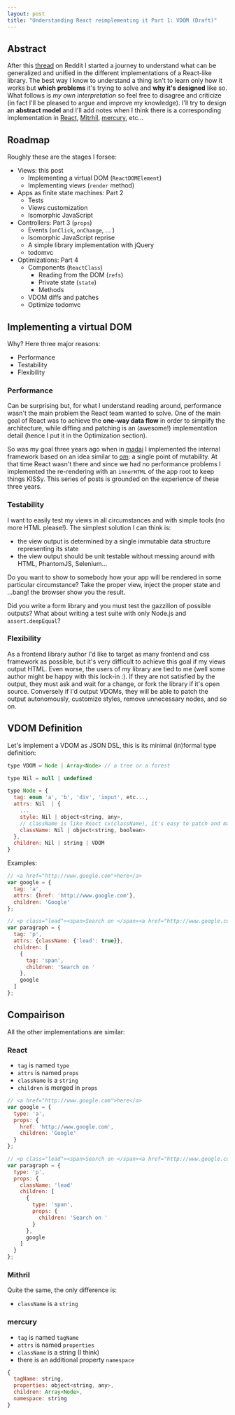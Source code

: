 ```yaml
---
layout: post
title: "Understanding React reimplementing it Part 1: VDOM (Draft)"
---
```


## Abstract

After this [thread](http://www.reddit.com/r/javascript/comments/2jav2q/is_there_any_good_standalone_implementation_of/) on Reddit I started
a journey to understand what can be generalized and unified in the different implementations of a React-like library.
The best way I know to understand a thing isn't to learn only how it works but **which problems** it's trying to solve and **why it's designed** like so. What follows is *my own interpretation* so feel free to disagree and criticize (in fact I'll be pleased to argue and improve my knowledge). I'll try to design an **abstract model** and I'll add notes when I think there is a corresponding implementation in [React](http://facebook.github.io/react/), [Mitrhil](http://lhorie.github.io/mithril/), [mercury](https://github.com/Raynos/mercury), etc...

## Roadmap

Roughly these are the stages I forsee:

- Views: this post
    - Implementing a virtual DOM (`ReactDOMElement`)
    - Implementing views (`render` method)
- Apps as finite state machines: Part 2
    - Tests
    - Views customization
    - Isomorphic JavaScript
- Controllers: Part 3 (`props`)
    - Events (`onClick`, `onChange`, ... )
    - Isomorphic JavaScript reprise
    - A simple library implementation with jQuery
    - todomvc
- Optimizations: Part 4
    - Components (`ReactClass`)
        - Reading from the DOM (`refs`)
        - Private state (`state`)
        - Methods
    - VDOM diffs and patches
    - Optimize todomvc

## Implementing a virtual DOM

Why? Here three major reasons:

- Performance
- Testability
- Flexibility

### Performance

Can be surprising but, for what I understand reading around, performance wasn't the main problem the React team wanted to solve.
One of the main goal of React was to achieve the **one-way data flow** in order to simplify the architecture, while diffing and patching is an (awesome!) implementation detail (hence I put it in the Optimization section). 

So was my goal three years ago when in [madai](http://madai.com/consumer/us/home.html) I implemented the internal framework based on an idea similar to [om](https://github.com/swannodette/om): a single point of mutability. At that time React wasn't there and since we had no performance problems I implemented the re-rendering with an `innerHTML` of the app root to keep things KISSy. This series of posts is grounded on the experience of these three years.

### Testability

I want to easily test my views in all circumstances and with simple tools (no more HTML please!). The simplest solution I can think is:

- the view output is determined by a single immutable data structure representing its state
- the view output should be unit testable without messing around with HTML, PhantomJS, Selenium...

Do you want to show to somebody how your app will be rendered in some particular circumstance? Take the proper view, inject the proper state and ...bang! the browser show you the result.

Did you write a form library and you must test the gazzilion of possible outputs? What about writing a test suite with only Node.js and `assert.deepEqual`?

### Flexibility

As a frontend library author I'd like to target as many frontend and css framework as possible, but it's very difficult to achieve this goal
if my views output HTML. Even worse, the users of my library are tied to me (well some author might be happy with this lock-in :). If they are not satisfied by the output, they must ask and wait for a change, or fork the library if it's open source. Conversely if I'd output VDOMs, they will be able to patch the output autonomously, customize styles, remove unnecessary nodes, and so on.

## VDOM Definition

Let's implement a VDOM as JSON DSL, this is its minimal (in)formal type definition:

```js
type VDOM = Node | Array<Node> // a tree or a forest

type Nil = null | undefined

type Node = {
  tag: enum 'a', 'b', 'div', 'input', etc...,
  attrs: Nil  | {
    ...
    style: Nil | object<string, any>,
    // className is like React cx(className), it's easy to patch and manage
    className: Nil | object<string, boolean>
  },
  children: Nil | string | VDOM
}
```

Examples:

```js
// <a href="http://www.google.com">here</a>
var google = {
  tag: 'a',
  attrs: {href: 'http://www.google.com'},
  children: 'Google'
};

// <p class="lead"><span>Search on </span><a href="http://www.google.com">Google</a></p>
var paragraph = {
  tag: 'p',
  attrs: {className: {'lead': true}},
  children: [
    {
      tag: 'span',
      children: 'Search on '
    },
    google
  ]
};
```

## Compairison

All the other implementations are similar:

### React

- `tag` is named `type`
- `attrs` is named `props`
- `className` is a `string`
- `children` is merged in `props`

```js
// <a href="http://www.google.com">here</a>
var google = {
  type: 'a',
  props: {
    href: 'http://www.google.com',
    children: 'Google'
  }
};

// <p class="lead"><span>Search on </span><a href="http://www.google.com">Google</a></p>
var paragraph = {
  type: 'p',
  props: {
    className: 'lead'
    children: [
      {
        type: 'span',
        props: {
          children: 'Search on '
        }
      },
      google
    ]
  }
};
```

### Mithril

Quite the same, the only difference is:

- `className` is a `string`

### mercury

- `tag` is named `tagName`
- `attrs` is named `properties`
- `className` is a string (I think)
- there is an additional property `namespace`

```js
{ 
  tagName: string, 
  properties: object<string, any>, 
  children: Array<Node>, 
  namespace: string 
}
```
